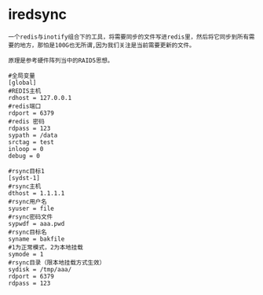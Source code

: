 # iredsync

	一个redis与inotify组合下的工具，将需要同步的文件写进redis里，然后将它同步到所有需要的地方，那怕是100G也无所谓,因为我们关注是当前需要更新的文件。
	
	原理是参考硬件阵列当中的RAID5思想。

	#全局变量
	[global]
	#REDIS主机
	rdhost = 127.0.0.1
	#redis端口
	rdport = 6379
	#redis 密码
	rdpass = 123
	sypath = /data
	srctag = test
	inloop = 0
	debug = 0
	
	#rsync目标1
	[sydst-1]
	#rsync主机
	dthost = 1.1.1.1
	#rsync用户名
	syuser = file
	#rsync密码文件
	sypwdf = aaa.pwd
	#rsync目标名
	syname = bakfile
	#1为正常模式，2为本地挂载
	symode = 1
	#rsync目录（限本地挂载方式生效）
	sydisk = /tmp/aaa/
	rdport = 6379
	rdpass = 123

